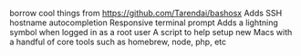 borrow cool things from https://github.com/Tarendai/bashosx
	Adds SSH hostname autocompletion
	Responsive terminal prompt
	Adds a lightning symbol when logged in as a root user
	A script to help setup new Macs with a handful of core tools such as homebrew, node, php, etc
